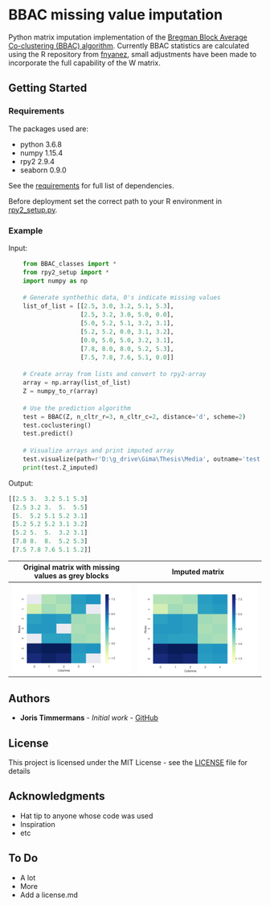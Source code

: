 # BBAC missing value imputation

Python matrix imputation implementation of the [Bregman Block Average Co-clustering (BBAC) algorithm](http://www.jmlr.org/papers/volume8/banerjee07a/banerjee07a.pdf). Currently BBAC statistics are calculated using the R repository from [fnyanez](https://github.com/fnyanez/bbac), small adjustments have been made to incorporate the full capability of the W matrix.

## Getting Started

### Requirements
The packages used are:
* python 3.6.8
* numpy 1.15.4
* rpy2 2.9.4
* seaborn 0.9.0

See the [requirements](requirements.txt) for full list of dependencies.

Before deployment set the correct path to your R environment in [rpy2_setup.py](rpy2_setup.py).

### Example

Input:
```python
    from BBAC_classes import *
    from rpy2_setup import *
    import numpy as np

    # Generate synthethic data, 0's indicate missing values
    list_of_list = [[2.5, 3.0, 3.2, 5.1, 5.3],
                    [2.5, 3.2, 3.0, 5.0, 0.0],
                    [5.0, 5.2, 5.1, 3.2, 3.1],
                    [5.2, 5.2, 0.0, 3.1, 3.2],
                    [0.0, 5.0, 5.0, 3.2, 3.1],
                    [7.8, 8.0, 8.0, 5.2, 5.3],
                    [7.5, 7.8, 7.6, 5.1, 0.0]]

    # Create array from lists and convert to rpy2-array
    array = np.array(list_of_list)
    Z = numpy_to_r(array)

    # Use the prediction algorithm
    test = BBAC(Z, n_cltr_r=3, n_cltr_c=2, distance='d', scheme=2)
    test.coclustering()
    test.predict()
    
    # Visualize arrays and print imputed array
    test.visualize(path=r'D:\g_drive\Gima\Thesis\Media', outname='test', xlabel='Columns', ylabel='Rows')
    print(test.Z_imputed)
```

Output:
```python
[[2.5 3.  3.2 5.1 5.3]
 [2.5 3.2 3.  5.  5.5]
 [5.  5.2 5.1 5.2 3.1]
 [5.2 5.2 5.2 3.1 3.2]
 [5.2 5.  5.  3.2 3.1]
 [7.8 8.  8.  5.2 5.3]
 [7.5 7.8 7.6 5.1 5.2]]
```
Original matrix with missing values as grey blocks                                                                                      | Imputed matrix
:--------:|:---------:
![Alt text](/images/Z.png?raw=true "Original matrix with missing values as grey blocks")  | ![Alt text](/images/Z_imputed.png?raw=true "Imputed matrix")


## Authors

* **Joris Timmermans** - *Initial work* - [GitHub](https://github.com/JTimmermans)

## License

This project is licensed under the MIT License - see the [LICENSE](LICENSE) file for details

## Acknowledgments

* Hat tip to anyone whose code was used
* Inspiration
* etc

## To Do
* A lot
* More
* Add a license.md
